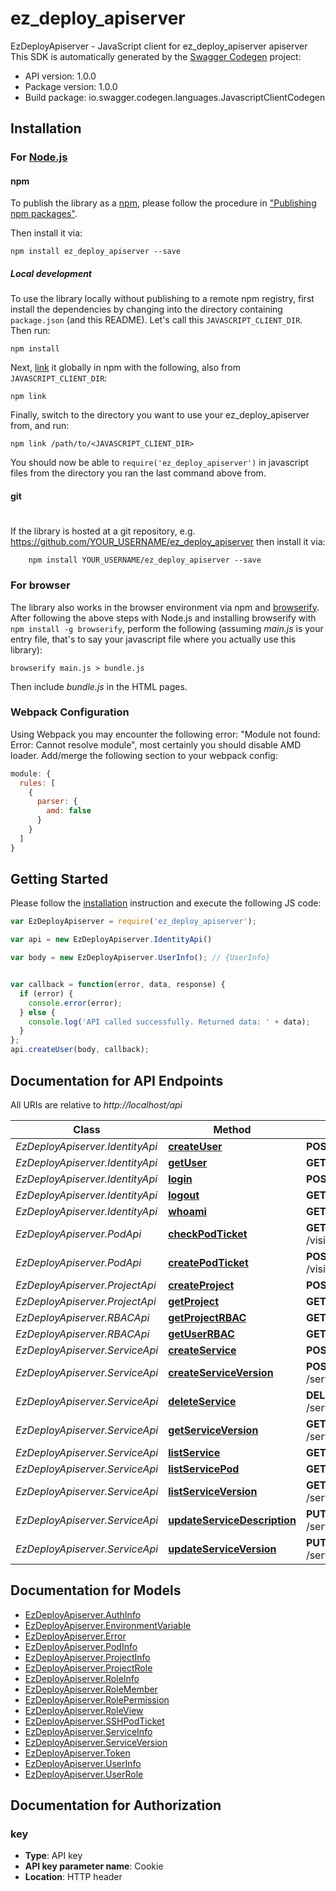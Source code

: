 # ez_deploy_apiserver

EzDeployApiserver - JavaScript client for ez_deploy_apiserver
apiserver
This SDK is automatically generated by the [Swagger Codegen](https://github.com/swagger-api/swagger-codegen) project:

- API version: 1.0.0
- Package version: 1.0.0
- Build package: io.swagger.codegen.languages.JavascriptClientCodegen

## Installation

### For [Node.js](https://nodejs.org/)

#### npm

To publish the library as a [npm](https://www.npmjs.com/),
please follow the procedure in ["Publishing npm packages"](https://docs.npmjs.com/getting-started/publishing-npm-packages).

Then install it via:

```shell
npm install ez_deploy_apiserver --save
```

##### Local development

To use the library locally without publishing to a remote npm registry, first install the dependencies by changing 
into the directory containing `package.json` (and this README). Let's call this `JAVASCRIPT_CLIENT_DIR`. Then run:

```shell
npm install
```

Next, [link](https://docs.npmjs.com/cli/link) it globally in npm with the following, also from `JAVASCRIPT_CLIENT_DIR`:

```shell
npm link
```

Finally, switch to the directory you want to use your ez_deploy_apiserver from, and run:

```shell
npm link /path/to/<JAVASCRIPT_CLIENT_DIR>
```

You should now be able to `require('ez_deploy_apiserver')` in javascript files from the directory you ran the last 
command above from.

#### git
#
If the library is hosted at a git repository, e.g.
https://github.com/YOUR_USERNAME/ez_deploy_apiserver
then install it via:

```shell
    npm install YOUR_USERNAME/ez_deploy_apiserver --save
```

### For browser

The library also works in the browser environment via npm and [browserify](http://browserify.org/). After following
the above steps with Node.js and installing browserify with `npm install -g browserify`,
perform the following (assuming *main.js* is your entry file, that's to say your javascript file where you actually 
use this library):

```shell
browserify main.js > bundle.js
```

Then include *bundle.js* in the HTML pages.

### Webpack Configuration

Using Webpack you may encounter the following error: "Module not found: Error:
Cannot resolve module", most certainly you should disable AMD loader. Add/merge
the following section to your webpack config:

```javascript
module: {
  rules: [
    {
      parser: {
        amd: false
      }
    }
  ]
}
```

## Getting Started

Please follow the [installation](#installation) instruction and execute the following JS code:

```javascript
var EzDeployApiserver = require('ez_deploy_apiserver');

var api = new EzDeployApiserver.IdentityApi()

var body = new EzDeployApiserver.UserInfo(); // {UserInfo} 


var callback = function(error, data, response) {
  if (error) {
    console.error(error);
  } else {
    console.log('API called successfully. Returned data: ' + data);
  }
};
api.createUser(body, callback);

```

## Documentation for API Endpoints

All URIs are relative to *http://localhost/api*

Class | Method | HTTP request | Description
------------ | ------------- | ------------- | -------------
*EzDeployApiserver.IdentityApi* | [**createUser**](docs/IdentityApi.md#createUser) | **POST** /user/create | 
*EzDeployApiserver.IdentityApi* | [**getUser**](docs/IdentityApi.md#getUser) | **GET** /user/get | 
*EzDeployApiserver.IdentityApi* | [**login**](docs/IdentityApi.md#login) | **POST** /user/login | 
*EzDeployApiserver.IdentityApi* | [**logout**](docs/IdentityApi.md#logout) | **GET** /user/logout | 
*EzDeployApiserver.IdentityApi* | [**whoami**](docs/IdentityApi.md#whoami) | **GET** /whoami | 
*EzDeployApiserver.PodApi* | [**checkPodTicket**](docs/PodApi.md#checkPodTicket) | **GET** /visit/pod/ticket/check | 
*EzDeployApiserver.PodApi* | [**createPodTicket**](docs/PodApi.md#createPodTicket) | **POST** /visit/pod/ticket/create | 
*EzDeployApiserver.ProjectApi* | [**createProject**](docs/ProjectApi.md#createProject) | **POST** /project/create | 
*EzDeployApiserver.ProjectApi* | [**getProject**](docs/ProjectApi.md#getProject) | **GET** /project/get | 
*EzDeployApiserver.RBACApi* | [**getProjectRBAC**](docs/RBACApi.md#getProjectRBAC) | **GET** /rbac/project/get | 
*EzDeployApiserver.RBACApi* | [**getUserRBAC**](docs/RBACApi.md#getUserRBAC) | **GET** /rbac/user/get | 
*EzDeployApiserver.ServiceApi* | [**createService**](docs/ServiceApi.md#createService) | **POST** /service/create | 
*EzDeployApiserver.ServiceApi* | [**createServiceVersion**](docs/ServiceApi.md#createServiceVersion) | **POST** /service/version/create | 
*EzDeployApiserver.ServiceApi* | [**deleteService**](docs/ServiceApi.md#deleteService) | **DELETE** /service/delete | 
*EzDeployApiserver.ServiceApi* | [**getServiceVersion**](docs/ServiceApi.md#getServiceVersion) | **GET** /service/version/get | 
*EzDeployApiserver.ServiceApi* | [**listService**](docs/ServiceApi.md#listService) | **GET** /service/list | 
*EzDeployApiserver.ServiceApi* | [**listServicePod**](docs/ServiceApi.md#listServicePod) | **GET** /service/pod/list | 
*EzDeployApiserver.ServiceApi* | [**listServiceVersion**](docs/ServiceApi.md#listServiceVersion) | **GET** /service/version/list | 
*EzDeployApiserver.ServiceApi* | [**updateServiceDescription**](docs/ServiceApi.md#updateServiceDescription) | **PUT** /service/update/desc | 
*EzDeployApiserver.ServiceApi* | [**updateServiceVersion**](docs/ServiceApi.md#updateServiceVersion) | **PUT** /service/update/deploy | 


## Documentation for Models

 - [EzDeployApiserver.AuthInfo](docs/AuthInfo.md)
 - [EzDeployApiserver.EnvironmentVariable](docs/EnvironmentVariable.md)
 - [EzDeployApiserver.Error](docs/Error.md)
 - [EzDeployApiserver.PodInfo](docs/PodInfo.md)
 - [EzDeployApiserver.ProjectInfo](docs/ProjectInfo.md)
 - [EzDeployApiserver.ProjectRole](docs/ProjectRole.md)
 - [EzDeployApiserver.RoleInfo](docs/RoleInfo.md)
 - [EzDeployApiserver.RoleMember](docs/RoleMember.md)
 - [EzDeployApiserver.RolePermission](docs/RolePermission.md)
 - [EzDeployApiserver.RoleView](docs/RoleView.md)
 - [EzDeployApiserver.SSHPodTicket](docs/SSHPodTicket.md)
 - [EzDeployApiserver.ServiceInfo](docs/ServiceInfo.md)
 - [EzDeployApiserver.ServiceVersion](docs/ServiceVersion.md)
 - [EzDeployApiserver.Token](docs/Token.md)
 - [EzDeployApiserver.UserInfo](docs/UserInfo.md)
 - [EzDeployApiserver.UserRole](docs/UserRole.md)


## Documentation for Authorization


### key

- **Type**: API key
- **API key parameter name**: Cookie
- **Location**: HTTP header

